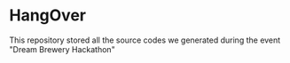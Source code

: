 # HangOver
This repository stored all the source codes we generated during the event "Dream Brewery Hackathon"
